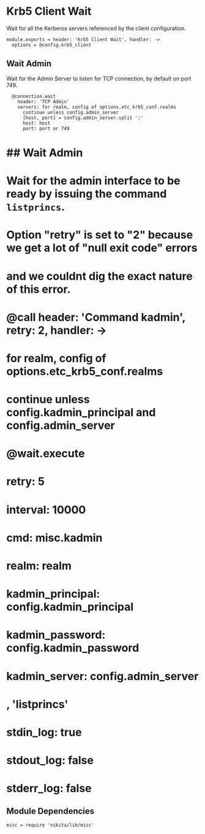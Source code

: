 
# Krb5 Client Wait

Wait for all the Kerberos servers referenced by the client configuration.

    module.exports = header: 'Krb5 Client Wait', handler: ->
      options = @config.krb5_client

## Wait Admin

Wait for the Admin Server to listen for TCP connection, by default on port 749.

      @connection.wait
        header: 'TCP Admin'
        servers: for realm, config of options.etc_krb5_conf.realms
          continue unless config.admin_server
          [host, port] = config.admin_server.split ':'
          host: host
          port: port or 749

# ## Wait Admin
# 
# Wait for the admin interface to be ready by issuing the command `listprincs`.
# Option "retry" is set to "2" because we get a lot of "null exit code" errors
# and we couldnt dig the exact nature of this error.
# 
#       @call header: 'Command kadmin', retry: 2, handler: ->
#         for realm, config of options.etc_krb5_conf.realms
#           continue unless config.kadmin_principal and config.admin_server
#           @wait.execute 
#             retry: 5
#             interval: 10000
#             cmd: misc.kadmin
#               realm: realm
#               kadmin_principal: config.kadmin_principal
#               kadmin_password: config.kadmin_password
#               kadmin_server: config.admin_server
#             , 'listprincs'
#             stdin_log: true
#             stdout_log: false
#             stderr_log: false

## Module Dependencies

    misc = require 'nikita/lib/misc'
